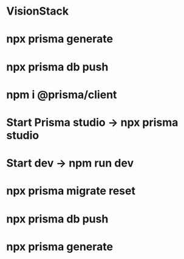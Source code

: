 # VisionStack

# npx prisma generate
# npx prisma db push
# npm i @prisma/client

# Start Prisma studio -> npx prisma studio
# Start dev -> npm run dev

# npx prisma migrate reset
# npx prisma db push
# npx prisma generate